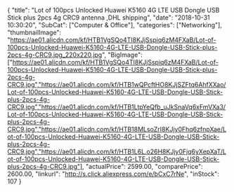 {
	"title": "Lot of 100pcs Unlocked Huawei K5160 4G LTE USB Dongle USB Stick plus 2pcs 4g CRC9 antenna ,DHL shipping",
	"date": "2018-10-31 10:30:20",
	"SubCat": ["Computer & Office"],
	"categories": ["Networking"],
	"thumbnailImage": "https://ae01.alicdn.com/kf/HTB1VgSQo4TI8KJjSspiq6zM4FXaB/Lot-of-100pcs-Unlocked-Huawei-K5160-4G-LTE-USB-Dongle-USB-Stick-plus-2pcs-4g-CRC9.jpg_220x220.jpg",
	"BigImage": ["https://ae01.alicdn.com/kf/HTB1VgSQo4TI8KJjSspiq6zM4FXaB/Lot-of-100pcs-Unlocked-Huawei-K5160-4G-LTE-USB-Dongle-USB-Stick-plus-2pcs-4g-CRC9.jpg","https://ae01.alicdn.com/kf/HTB1wQPcftHO8KJjSZFtq6AhfXXao/Lot-of-100pcs-Unlocked-Huawei-K5160-4G-LTE-USB-Dongle-USB-Stick-plus-2pcs-4g-CRC9.jpg","https://ae01.alicdn.com/kf/HTB1LtpYeQfb_uJkSnaVq6xFmVXa3/Lot-of-100pcs-Unlocked-Huawei-K5160-4G-LTE-USB-Dongle-USB-Stick-plus-2pcs-4g-CRC9.jpg","https://ae01.alicdn.com/kf/HTB18MLsoZrI8KJjy0Fhq6zfnpXae/Lot-of-100pcs-Unlocked-Huawei-K5160-4G-LTE-USB-Dongle-USB-Stick-plus-2pcs-4g-CRC9.jpg","https://ae01.alicdn.com/kf/HTB1L6L.o26H8KJjy0Fjq6yXepXaT/Lot-of-100pcs-Unlocked-Huawei-K5160-4G-LTE-USB-Dongle-USB-Stick-plus-2pcs-4g-CRC9.jpg"],
	"actualPrice": 2599.00,
	"comparePrice": 2600.00,
	"linkurl": "http://s.click.aliexpress.com/e/bCxC7rNe",
	"inStock": 107
}

